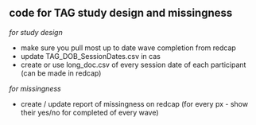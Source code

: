 ## code for TAG study design and missingness

*for study design*
- make sure you pull most up to date wave completion from redcap
- update TAG_DOB_SessionDates.csv in cas
- create or use long_doc.csv of every session date of each participant (can be made in redcap)

*for missingness*
- create / update report of missingness on redcap (for every px - show their yes/no for completed of every wave)
